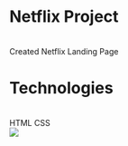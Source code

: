 # Netflix Project
<br>
Created Netflix Landing Page


# Technologies
<br>
HTML
CSS

<br>


<img src="gif.gif">